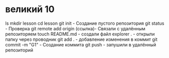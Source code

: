 # великий 10
ls 
mkdir lesson
cd lesson
git init - Создание пустого репозитория
git status - Проверка
git remote add origin (ссылка)- Связали с удалённым репозиторяем 
touch README.md - создали файл
explorer . - открыли папку через проводник
git add . - добавление изменения в коммит
git commit -m "G1" - Создание коммита
git push - запушили в удалённый репозиторий
